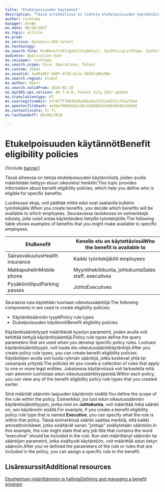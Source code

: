 ```yaml
---
title: "Etukelpoisuuden käytännöt"
description: "Tässä artikkelissa on tietoja etukelpoisuuden käytännöistä, joiden avulla määritetään tiettyyn etuun oikeutetut henkilöt."
author: rschloma
manager: AnnBe
ms.date: 06/20/2017
ms.topic: article
ms.prod: 
ms.service: dynamics-365-talent
ms.technology: 
ms.search.form: HcmBenefitEligibilityDetail, SysPolicyListPage, SysPolicySourceDocumentRuleType
audience: Application User
ms.reviewer: rschloma
ms.search.scope: Core, Operations, Talent
ms.custom: 16441
ms.assetid: 4ad0106f-5b07-4fd5-bc1a-5834fa9b198e
ms.search.region: Global
ms.author: kherr
ms.search.validFrom: 2016-02-28
ms.dyn365.ops.version: AX 7.0.0, Talent July 2017 update
ms.translationtype: HT
ms.sourcegitcommit: efcb77ff883b29a4bbaba27551e02311742afbbd
ms.openlocfilehash: ae4be70058e61cdbc1d2b063b346b45b023eb9e9
ms.contentlocale: fi-fi
ms.lasthandoff: 08/08/2018

---
```


# <a name="benefit-eligibility-policies"></a><span data-ttu-id="9bc18-103">Etukelpoisuuden käytännöt</span><span class="sxs-lookup"><span data-stu-id="9bc18-103">Benefit eligibility policies</span></span>

[!include [banner](includes/banner.md)]

<span data-ttu-id="9bc18-104">Tässä aiheessa on tietoja etukelpoisuuden käytännöistä, joiden avulla määritetään tiettyyn etuun oikeutetut henkilöt.</span><span class="sxs-lookup"><span data-stu-id="9bc18-104">This topic provides information about benefit eligibility policies, which help you define who is eligible for specific benefits.</span></span>

<span data-ttu-id="9bc18-105">Luodessasi etuja, voit päättää mitkä edut ovat saatavilla kullekin työntekijälle.</span><span class="sxs-lookup"><span data-stu-id="9bc18-105">When you create benefits, you decide which benefits will be available to which employees.</span></span> <span data-ttu-id="9bc18-106">Seuraavassa taulukossa on esimerkkejä eduista, joita voisit antaa käytettäväksi tietyille työntekijöille.</span><span class="sxs-lookup"><span data-stu-id="9bc18-106">The following table shows examples of benefits that you might make available to specific employees.</span></span>

| <span data-ttu-id="9bc18-107">Etu</span><span class="sxs-lookup"><span data-stu-id="9bc18-107">Benefit</span></span>          | <span data-ttu-id="9bc18-108">Kenelle etu on käytettävissä</span><span class="sxs-lookup"><span data-stu-id="9bc18-108">Who the benefit is available to</span></span> |
|------------------|---------------------------------|
| <span data-ttu-id="9bc18-109">Sairasvakuutus</span><span class="sxs-lookup"><span data-stu-id="9bc18-109">Health insurance</span></span> | <span data-ttu-id="9bc18-110">Kaikki työntekijät</span><span class="sxs-lookup"><span data-stu-id="9bc18-110">All employees</span></span>                   |
| <span data-ttu-id="9bc18-111">Matkapuhelin</span><span class="sxs-lookup"><span data-stu-id="9bc18-111">Mobile phone</span></span>     | <span data-ttu-id="9bc18-112">Myyntihekilökunta, johtokunta</span><span class="sxs-lookup"><span data-stu-id="9bc18-112">Sales staff, executives</span></span>         |
| <span data-ttu-id="9bc18-113">Pysäköintiliput</span><span class="sxs-lookup"><span data-stu-id="9bc18-113">Parking passes</span></span>   | <span data-ttu-id="9bc18-114">Johto</span><span class="sxs-lookup"><span data-stu-id="9bc18-114">Executives</span></span>                      |

<span data-ttu-id="9bc18-115">Seuraavia osia käytetään luomaan oikeutussääntöjä:</span><span class="sxs-lookup"><span data-stu-id="9bc18-115">The following components in are used to create eligibility policies:</span></span>

-   <span data-ttu-id="9bc18-116">Käytäntösäännön tyypit</span><span class="sxs-lookup"><span data-stu-id="9bc18-116">Policy rule types</span></span>
-   <span data-ttu-id="9bc18-117">Etukelpoisuuden käytännöt</span><span class="sxs-lookup"><span data-stu-id="9bc18-117">Benefit eligibility policies</span></span>

<span data-ttu-id="9bc18-118">Käytäntösääntötyypit määrittävät kyselyn parametrit, joiden avulla voit kehittää tiettyjä käytäntösääntöjä.</span><span class="sxs-lookup"><span data-stu-id="9bc18-118">Policy rule types define the query parameters that are used when you develop specific policy rules.</span></span> <span data-ttu-id="9bc18-119">Luotuasi käytäntösääntötyypit, voit luoda etu oikeutussääntökäytäntöjä.</span><span class="sxs-lookup"><span data-stu-id="9bc18-119">After you create policy rule types, you can create benefit eligibility policies.</span></span> <span data-ttu-id="9bc18-120">Käytäntöjen avulla voit luoda ryhmän sääntöjä, jotka koskevat yhtä tai useampaa yritystä.</span><span class="sxs-lookup"><span data-stu-id="9bc18-120">The policies let you create a collection of rules that apply to one or more legal entities.</span></span> <span data-ttu-id="9bc18-121">Jokaisessa käytännössä voit tarkastella mitä vain aiemmin luomistasi edun oikeutussääntötyypeistä.</span><span class="sxs-lookup"><span data-stu-id="9bc18-121">Within each policy, you can view any of the benefit eligibility policy rule types that you created earlier.</span></span> 

<span data-ttu-id="9bc18-122">Sinä määrität säännön laajuuden käytännön sisällä.</span><span class="sxs-lookup"><span data-stu-id="9bc18-122">You define the scope of the rule within the policy.</span></span> <span data-ttu-id="9bc18-123">Esimerkiksi, jos luot edun oikeutussäännön käytäntösääntötyypin, jonka nimi on **Johtokunta**, voit määrittää mikä sääntö on, sen käytännön sisällä.</span><span class="sxs-lookup"><span data-stu-id="9bc18-123">For example, if you create a benefit eligibility policy rule type that is named **Executive**, you can specify what the rule is within that policy.</span></span> <span data-ttu-id="9bc18-124">Tässä esimerkissä sääntö saattaa merkitä, että kaikki ammattinimikkeet, jotka sisältävät sanan "johtaja" sisällytetään sääntöön.</span><span class="sxs-lookup"><span data-stu-id="9bc18-124">In this example, the rule might state that any job title that contains the word “executive” should be included in the rule.</span></span> <span data-ttu-id="9bc18-125">Kun olet määrittänyt säännön tai sääntöjen parametrit, jotka sisältyvät käytäntöön, voit määrittää edun tietyn säännön.</span><span class="sxs-lookup"><span data-stu-id="9bc18-125">After you've defined the parameters of the rule or rules that are included in the policy, you can assign a specific rule to the benefit.</span></span>

<a name="additional-resources"></a><span data-ttu-id="9bc18-126">Lisäresurssit</span><span class="sxs-lookup"><span data-stu-id="9bc18-126">Additional resources</span></span>
--------

[<span data-ttu-id="9bc18-127">Etuohjelman määrittäminen ja hallinta</span><span class="sxs-lookup"><span data-stu-id="9bc18-127">Defining and managing a benefit program</span></span>](manage-benefit-program.md)




